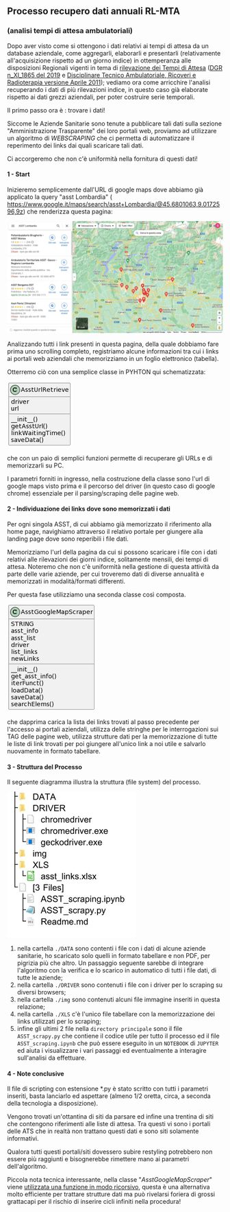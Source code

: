 ## Processo recupero dati annuali RL-MTA

### (analisi tempi di attesa ambulatoriali)



Dopo aver visto come si ottengono i dati relativi ai tempi di attesa da un database aziendale, come aggregarli, elaborarli e presentarli (relativamente all'acquisizione rispetto ad un giorno indice) in ottemperanza alle disposizioni Regionali vigenti in tema di <u>rilevazione dei Tempi di Attesa</u> ([DGR n_XI_1865 del 2019](./Doc/DGR%20n_XI_1865%20del%202019%20tempi%20d'attesa.pdf) e [Disciplinare Tecnico Ambulatoriale, Ricoveri e Radioterapia versione Aprile 2011](./Doc/RL-MTA_DisciplinareTecnicoAnno_2011.pdf)); vediamo ora come arricchire l'analisi recuperando i dati di più rilevazioni indice, in questo caso già elaborate rispetto ai dati grezzi aziendali, per poter costruire serie temporali.

Il primo passo ora è : trovare i dati!

Siccome le Aziende Sanitarie sono tenute a pubblicare tali dati sulla sezione "Amministrazione Trasparente" dei loro portali web, proviamo ad utilizzare un algoritmo di *WEBSCRAPING* che ci permetta di automatizzare il reperimento dei links dai quali scaricare tali dati.

Ci accorgeremo che non c'è uniformità nella fornitura di questi dati!



#### 1 - Start

Inizieremo semplicemente dall'URL di google maps dove abbiamo già applicato la query "asst Lombardia" ( https://www.google.it/maps/search/asst+Lombardia/@45.6801063,9.0172596,9z) che renderizza questa pagina:



![asstGoogleMaps](.\img\asstGoogleMaps.jpg)



Analizzando tutti i link presenti in questa pagina, della quale dobbiamo fare prima uno scrolling completo, registriamo alcune informazioni tra cui i links ai portali web aziendali che memorizziamo in un foglio elettronico (tabella).

Otterremo ciò con una semplice classe in PYHTON qui schematizzata:

![classAsstUrlRetrieve](.\img\classAsstUrlRetrieve.jpg)

che con un paio di semplici funzioni permette di recuperare gli URLs e di memorizzarli su PC.

I parametri forniti in ingresso, nella costruzione della classe sono l'url di google maps visto prima e il percorso del driver (in questo caso di google chrome) essenziale per il parsing/scraping delle pagine web.



#### 2 - Individuazione dei links dove sono memorizzati i dati

Per ogni singola ASST, di cui abbiamo già memorizzato il riferimento alla home page, navighiamo attraverso il relativo portale per giungere alla landing page dove sono reperibili i file dati.

Memorizziamo l'url della pagina da cui si possono scaricare i file con i dati relativi alle rilevazioni dei giorni indice, solitamente mensili, dei tempi di attesa. Noteremo che non c'è uniformità nella gestione di questa attività da parte delle varie aziende, per cui troveremo dati di diverse annualità e memorizzati in modalità/formati differenti.

Per questa fase utilizziamo una seconda classe così composta.

![classAsstGoogleMapScraper](.\img\classAsstGoogleMapScraper.jpg)

che dapprima carica la lista dei links trovati al passo precedente per l'accesso ai portali aziendali, utilizza delle stringhe per le interrogazioni sui TAG delle pagine web, utilizza strutture dati per la memorizzazione di tutte le liste di link trovati per poi giungere all'unico link a noi utile e salvarlo nuovamente in formato tabellare.



#### 3 - Struttura del Processo

Il seguente diagramma illustra la struttura (file system) del processo.

![albero](.\img\albero.jpg)

1. nella cartella `./DATA` sono contenti i file con i dati di alcune aziende sanitarie, ho scaricato solo quelli in formato tabellare e non PDF, per pigrizia più che altro. Un passaggio seguente sarebbe di integrare l'algoritmo con la verifica e lo scarico in automatico di tutti i file dati, di tutte le aziende;
2. nella cartella `./DRIVER` sono contenuti i file con i driver per lo scraping su diversi browsers;
3. nella cartella `./img` sono contenuti alcuni file immagine inseriti in questa relazione;
4. nella cartella `./XLS` c'è l'unico file tabellare con la memorizzazione dei links utilizzati per lo scraping;
5. infine gli ultimi 2 file nella `directory principale` sono il file `ASST_scrapy.py` che contiene il codice utile per tutto il processo ed il file `ASST_scraping.ipynb` che può essere eseguito in un `NOTEBOOK` di `JUPYTER` ed aiuta i visualizzare i vari passaggi ed eventualmente  a interagire sull'analisi da effettuare.



#### 4 - Note conclusive

Il file di scripting con estensione *.py è stato scritto con tutti i parametri inseriti, basta lanciarlo ed aspettare (almeno 1/2 oretta, circa, a seconda della tecnologia a disposizione). 

Vengono trovati un'ottantina di siti da parsare ed infine una trentina di siti che contengono riferimenti alle liste di attesa. Tra questi vi sono i portali delle ATS che in realtà non trattano questi dati e sono siti solamente informativi.

Qualora tutti questi portali/siti dovessero subire restyling potrebbero non essere più raggiunti e bisognerebbe rimettere mano ai parametri dell'algoritmo.

Piccola nota tecnica interessante, nella classe "*AsstGoogleMapScraper*" viene <u>utilizzata una funzione in modo ricorsivo</u>, questa è una alternativa molto efficiente per trattare strutture dati ma può rivelarsi foriera di grossi grattacapi per il rischio di inserire cicli infiniti nella procedura!